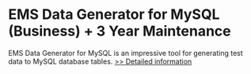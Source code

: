 # EMS Data Generator for MySQL (Business) + 3 Year Maintenance
EMS Data Generator for MySQL is an impressive tool for generating test data to MySQL database tables.
[>> Detailed information](https://secure.shareit.com/shareit/product.html?productid=300067880&affiliateid=200057808)